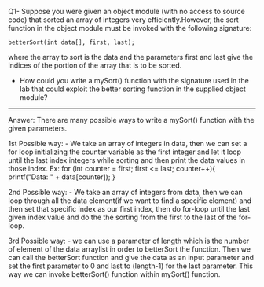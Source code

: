 Q1- Suppose you were given an object module (with no access to source code) that    sorted an array of integers very efficiently.However, the sort function in
    the object module must be invoked with the following signature:

	betterSort(int data[], first, last);
    
where the array to sort is the data and the parameters first and last give
    the indices of the portion of the array that is to be sorted.

- How could you write a mySort() function with the signature used in the lab
  that could exploit the better sorting function in the supplied object module?
--------------------------------------------------------------------------------
Answer:
	There are many possible ways to write a mySort() function with the given parameters.
	
1st Possible way:
	- We take an array of integers in data, then we can set a for loop
	initializing the counter variable as the first integer and let it 
	loop until the last index integers while sorting and then
	print the data values in those index.
	Ex:
		for (int counter = first; first <= last; counter++){
			printf("Data: " + data[counter]);
		}

2nd Possible way:
	- We take an array of integers from data, then we can loop through 
	all the data element(if we want to find a specific element) and then
	set that specific index as our first index, then do for-loop until
	the last given index value and do the the sorting from the first to
	the last of the for-loop.

3rd Possible way:
	- we can use a parameter of length which is the number of element of
	the data arraylist in order to betterSort the function. Then we can 
	call the betterSort function and give the data as an input parameter
	and set the first parameter to 0 and last to (length-1) for the
	last parameter. This way we can invoke betterSort() function within
	mySort() function.

